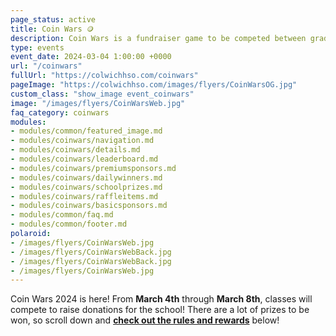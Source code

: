 ```yaml
---
page_status: active
title: Coin Wars 🪙
description: Coin Wars is a fundraiser game to be competed between grade levels/home rooms. 
type: events
event_date: 2024-03-04 1:00:00 +0000
url: "/coinwars"
fullUrl: "https://colwichhso.com/coinwars"
pageImage: "https://colwichhso.com/images/flyers/CoinWarsOG.jpg"
custom_class: "show_image event_coinwars"
image: "/images/flyers/CoinWarsWeb.jpg"
faq_category: coinwars
modules:
- modules/common/featured_image.md
- modules/coinwars/navigation.md
- modules/coinwars/details.md
- modules/coinwars/leaderboard.md
- modules/coinwars/premiumsponsors.md
- modules/coinwars/dailywinners.md
- modules/coinwars/schoolprizes.md
- modules/coinwars/raffleitems.md
- modules/coinwars/basicsponsors.md
- modules/common/faq.md
- modules/common/footer.md
polaroid: 
- /images/flyers/CoinWarsWeb.jpg
- /images/flyers/CoinWarsWebBack.jpg
- /images/flyers/CoinWarsWebBack.jpg
- /images/flyers/CoinWarsWeb.jpg
---
```

Coin Wars 2024 is here! From **March 4th** through **March 8th**, classes will compete to raise donations for the school! There are a lot of prizes to be won, so scroll down and **[check out the rules and rewards]()** below!